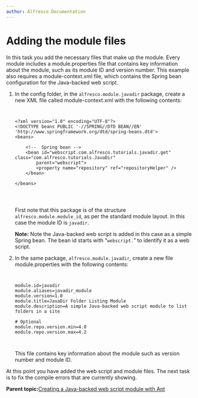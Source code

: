 ```yaml
---
author: Alfresco Documentation
---
```


# Adding the module files

In this task you add the necessary files that make up the module. Every module includes a module.properties file that contains key information about the module, such as its module ID and version number. This example also requires a module-context.xml file, which contains the Spring bean configuration for the Java-backed web script.

1.  In the config folder, in the `alfresco.module.javadir` package, create a new XML file called module-context.xml with the following contents:

    ```
    
                            
    ﻿<?xml version="1.0" encoding="UTF-8"?>
    <!DOCTYPE beans PUBLIC '-//SPRING//DTD BEAN//EN' 'http://www.springframework.org/dtd/spring-beans.dtd'>
    <beans>
    
    	<!--  Spring bean -->
    	<bean id="webscript.com.alfresco.tutorials.javadir.get" class="com.alfresco.tutorials.JavaDir"
    		parent="webscript">
    		<property name="repository" ref="repositoryHelper" />
    	</bean>
    
    </beans>
                            
                            
                        
    ```

    First note that this package is of the structure `alfresco.module.module_id`, as per the standard module layout. In this case the module ID is `javadir`.

    **Note:** Note the Java-backed web script is added in this case as a simple Spring bean. The bean id starts with “`webscript.`” to identify it as a web script.

2.  In the same package, `alfresco.module.javadir`, create a new file module.properties with the following contents:

    ```
    
                            
    ﻿module.id=javadir
    module.aliases=javadir_module
    module.version=1.0
    module.title=JavaDir Folder Listing Module
    module.description=A simple Java-backed web script module to list folders in a site
    
    # Optional
    module.repo.version.min=4.0
    module.repo.version.max=4.2                        
                            
                        
    ```

    This file contains key information about the module such as version number and module ID.


At this point you have added the web script and module files. The next task is to fix the compile errors that are currently showing.

**Parent topic:**[Creating a Java-backed web script module with Ant](../tasks/dev-extensions-tutorials-java-web-script-module.md)

